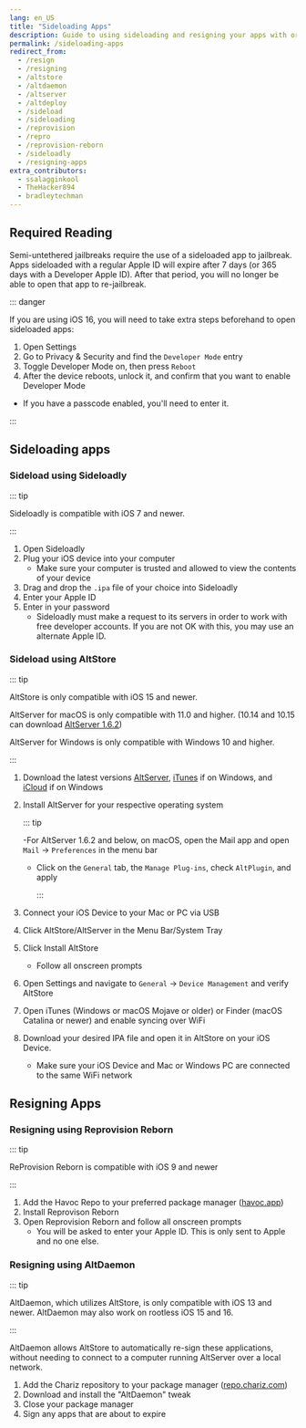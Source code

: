 ```yaml
---
lang: en_US
title: "Sideloading Apps"
description: Guide to using sideloading and resigning your apps with or without a computer
permalink: /sideloading-apps
redirect_from:
  - /resign
  - /resigning
  - /altstore
  - /altdaemon
  - /altserver
  - /altdeploy
  - /sideload
  - /sideloading
  - /reprovision
  - /repro
  - /reprovision-reborn
  - /sideloadly
  - /resigning-apps
extra_contributors:
  - ssalagginkool
  - TheHacker894
  - bradleytechman
---
```


## Required Reading

Semi-untethered jailbreaks require the use of a sideloaded app to jailbreak. Apps sideloaded with a regular Apple ID will expire after 7 days (or 365 days with a Developer Apple ID). After that period, you will no longer be able to open that app to re-jailbreak.

::: danger

If you are using iOS 16, you will need to take extra steps beforehand to open sideloaded apps:

1. Open Settings
1. Go to Privacy & Security and find the `Developer Mode` entry
1. Toggle Developer Mode on, then press `Reboot`
1. After the device reboots, unlock it, and confirm that you want to enable Developer Mode
  - If you have a passcode enabled, you'll need to enter it.

:::

## Sideloading apps

### Sideload using Sideloadly

::: tip

Sideloadly is compatible with iOS 7 and newer.

:::

1. Open Sideloadly
1. Plug your iOS device into your computer
    - Make sure your computer is trusted and allowed to view the contents of your device
1. Drag and drop the `.ipa` file of your choice into Sideloadly
1. Enter your Apple ID
1. Enter in your password
    - Sideloadly must make a request to its servers in order to work with free developer accounts. If you are not OK with this, you may use an alternate Apple ID.

### Sideload using AltStore


::: tip

AltStore is only compatible with iOS 15 and newer.

AltServer for macOS is only compatible with 11.0 and higher.
(10.14 and 10.15 can download [AltServer 1.6.2](https://f000.backblazeb2.com/file/altstore/altserver/1_6_2.zip))

AltServer for Windows is only compatible with Windows 10 and higher.


:::

 1. Download the latest versions [AltServer](http://altstore.io/), [iTunes](https://www.apple.com/itunes/download/win32) if on Windows, and [iCloud](https://secure-appldnld.apple.com/windows/061-91601-20200323-974a39d0-41fc-4761-b571-318b7d9205ed/iCloudSetup.exe) if on Windows
1. Install AltServer for your respective operating system
   
      ::: tip
   
    -For AltServer 1.6.2 and below, on macOS, open the Mail app and open `Mail` -> `Preferences` in the menu bar
    - Click on the `General` tab, the `Manage Plug-ins`, check `AltPlugin`, and apply
      
      :::

1. Connect your iOS Device to your Mac or PC via USB
1. Click AltStore/AltServer in the Menu Bar/System Tray
1. Click Install AltStore
    - Follow all onscreen prompts
1. Open Settings and navigate to `General` -> `Device Management` and verify AltStore
1. Open iTunes (Windows or macOS Mojave or older) or Finder (macOS Catalina or newer) and enable syncing over WiFi
1. Download your desired IPA file and open it in AltStore on your iOS Device.
    - Make sure your iOS Device and Mac or Windows PC are connected to the same WiFi network

## Resigning Apps

### Resigning using Reprovision Reborn

::: tip

ReProvision Reborn is compatible with iOS 9 and newer

:::

1. Add the Havoc Repo to your preferred package manager ([havoc.app](https://havoc.app/))
1. Install Reprovison Reborn
1. Open Reprovision Reborn and follow all onscreen prompts
    - You will be asked to enter your Apple ID. This is only sent to Apple and no one else.

### Resigning using AltDaemon

::: tip

AltDaemon, which utilizes AltStore, is only compatible with iOS 13 and newer. AltDaemon may also work on rootless iOS 15 and 16.

:::

AltDaemon allows AltStore to automatically re-sign these applications, without needing to connect to a computer running AltServer over a local network.

1. Add the Chariz repository to your package manager ([repo.chariz.com](https://repo.chariz.com/))
1. Download and install the "AltDaemon" tweak
1. Close your package manager
1. Sign any apps that are about to expire
